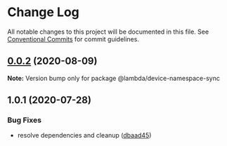 # Change Log

All notable changes to this project will be documented in this file.
See [Conventional Commits](https://conventionalcommits.org) for commit guidelines.

## [0.0.2](https://git-codecommit.us-west-2.amazonaws.com/v1/repos/Deathstar/compare/@lambda/device-namespace-sync@1.0.1...@lambda/device-namespace-sync@0.0.2) (2020-08-09)

**Note:** Version bump only for package @lambda/device-namespace-sync





## 1.0.1 (2020-07-28)


### Bug Fixes

* resolve dependencies and cleanup ([dbaad45](https://git-codecommit.us-west-2.amazonaws.com/v1/repos/Deathstar/commits/dbaad4561a93bfaf50b7246fd5a048912059df4f))
